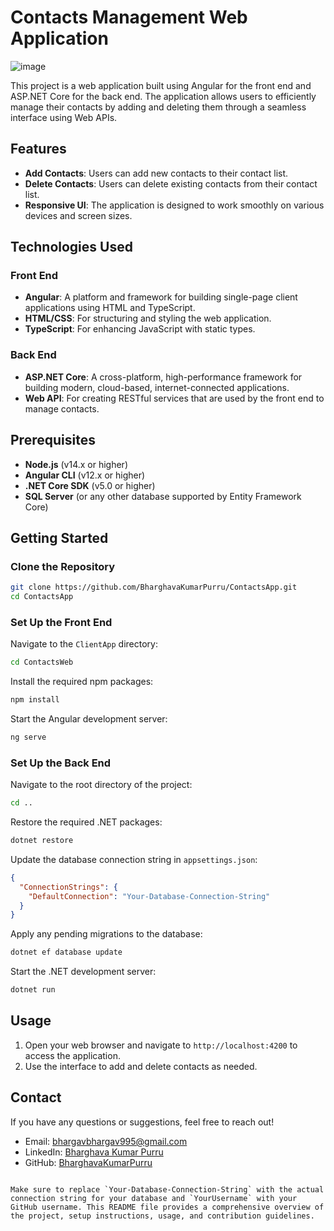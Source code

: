 
# Contacts Management Web Application


![image](https://github.com/user-attachments/assets/dc41ea35-e779-44af-b855-c513a1fbfff3)

This project is a web application built using Angular for the front end and ASP.NET Core for the back end. The application allows users to efficiently manage their contacts by adding and deleting them through a seamless interface using Web APIs.

## Features

- **Add Contacts**: Users can add new contacts to their contact list.
- **Delete Contacts**: Users can delete existing contacts from their contact list.
- **Responsive UI**: The application is designed to work smoothly on various devices and screen sizes.

## Technologies Used

### Front End

- **Angular**: A platform and framework for building single-page client applications using HTML and TypeScript.
- **HTML/CSS**: For structuring and styling the web application.
- **TypeScript**: For enhancing JavaScript with static types.

### Back End

- **ASP.NET Core**: A cross-platform, high-performance framework for building modern, cloud-based, internet-connected applications.
- **Web API**: For creating RESTful services that are used by the front end to manage contacts.

## Prerequisites

- **Node.js** (v14.x or higher)
- **Angular CLI** (v12.x or higher)
- **.NET Core SDK** (v5.0 or higher)
- **SQL Server** (or any other database supported by Entity Framework Core)

## Getting Started

### Clone the Repository

```bash
git clone https://github.com/BharghavaKumarPurru/ContactsApp.git
cd ContactsApp
```
### Set Up the Front End

Navigate to the `ClientApp` directory:

```bash
cd ContactsWeb
```

Install the required npm packages:

```bash
npm install
```

Start the Angular development server:

```bash
ng serve
```

### Set Up the Back End

Navigate to the root directory of the project:

```bash
cd ..
```

Restore the required .NET packages:

```bash
dotnet restore
```

Update the database connection string in `appsettings.json`:

```json
{
  "ConnectionStrings": {
    "DefaultConnection": "Your-Database-Connection-String"
  }
}
```

Apply any pending migrations to the database:

```bash
dotnet ef database update
```

Start the .NET development server:

```bash
dotnet run
```

## Usage

1. Open your web browser and navigate to `http://localhost:4200` to access the application.
2. Use the interface to add and delete contacts as needed.


## Contact

If you have any questions or suggestions, feel free to reach out!

- Email: [bhargavbhargav995@gmail.com](mailto:bhargavbhargav995@gmail.com)
- LinkedIn: [Bharghava Kumar Purru](https://www.linkedin.com/in/bharghavakumarpurru)
- GitHub: [BharghavaKumarPurru](https://github.com/BharghavaKumarPurru)
```

Make sure to replace `Your-Database-Connection-String` with the actual connection string for your database and `YourUsername` with your GitHub username. This README file provides a comprehensive overview of the project, setup instructions, usage, and contribution guidelines.
